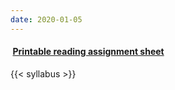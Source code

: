 ```yaml
---
date: 2020-01-05
---
```


#### <a href="/files/EES_3310_5310_Reading_Assignments.pdf" target="_blank"><i class="far fa-file-pdf" style="margin-right:0.25em;"></i> **Printable reading assignment sheet**</a>

{{< syllabus >}}
